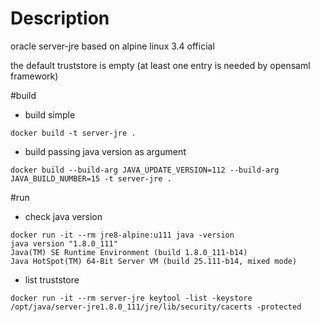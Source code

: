 # Description
oracle server-jre based on alpine linux 3.4 official

the default truststore is empty (at least one entry is needed by opensaml framework)

#build
* build simple
```
docker build -t server-jre .
```

* build passing java version as argument
```
docker build --build-arg JAVA_UPDATE_VERSION=112 --build-arg JAVA_BUILD_NUMBER=15 -t server-jre .
```

#run
* check java version
```
docker run -it --rm jre8-alpine:u111 java -version
java version "1.8.0_111"
Java(TM) SE Runtime Environment (build 1.8.0_111-b14)
Java HotSpot(TM) 64-Bit Server VM (build 25.111-b14, mixed mode)
```

* list truststore
```
docker run -it --rm server-jre keytool -list -keystore /opt/java/server-jre1.8.0_111/jre/lib/security/cacerts -protected
```
